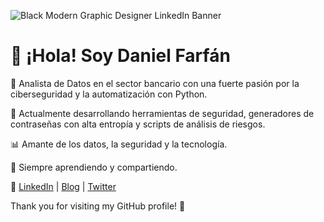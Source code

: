 
![Black Modern Graphic Designer LinkedIn Banner](https://github.com/dfarpy/dfarpy/assets/118485803/eda15617-08dc-457d-ab93-9e332772c945)

# 👋 ¡Hola! Soy Daniel Farfán

🎯 Analista de Datos en el sector bancario con una fuerte pasión por la ciberseguridad y la automatización con Python.

🔐 Actualmente desarrollando herramientas de seguridad, generadores de contraseñas con alta entropía y scripts de análisis de riesgos.

📊 Amante de los datos, la seguridad y la tecnología.

🚀 Siempre aprendiendo y compartiendo.

🔗 [LinkedIn](https://www.linkedin.com/in/dfarpy) | [Blog](https://dfarpy.dev) | [Twitter](https://twitter.com/dfarpy)

Thank you for visiting my GitHub profile! 💚

